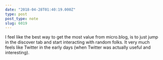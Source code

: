 ```yaml
---
date: "2018-04-28T01:40:19.000Z"
type: post 
post_type: note
slug: 6019
---
```

I feel like the best way to get the most value from micro.blog, is to just jump in the discover tab and start interacting with random folks. It very much feels like Twitter in the early days (when Twitter was actually useful and interesting). 

